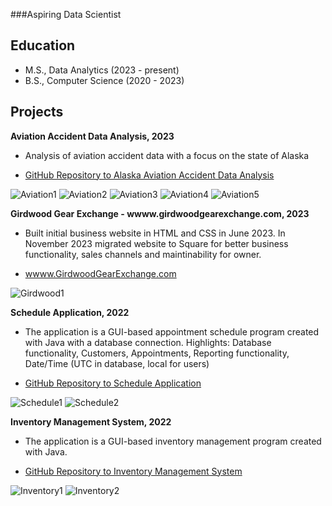 ###Aspiring Data Scientist 

## Education 

- M.S., Data Analytics (2023 - present) 
- B.S., Computer Science (2020 - 2023) 

## Projects 
**Aviation Accident Data Analysis, 2023**
- Analysis of aviation accident data with a focus on the state of Alaska
- <p class="view"><a href="https://github.com/bethdfuller/AviationAccidentDataAnalysis">GitHub Repository to Alaska Aviation Accident Data Analysis</a></p>
![Aviation1](/assets/AviationImage1.png)
![Aviation2](/assets/AviationImage2.jpg)
![Aviation3](/assets/AviationImage3.png)
![Aviation4](/assets/AviationImage4.png)
![Aviation5](/assets/AviationImage5.png)

**Girdwood Gear Exchange - wwww.girdwoodgearexchange.com, 2023**
- Built initial business website in HTML and CSS in June 2023. In November 2023 migrated website to Square for better business functionality, sales channels and maintinability for owner.
- <p class="view"><a href="https://girdwoodgearexchange.com/">wwww.GirdwoodGearExchange.com</a></p>
![Girdwood1](/assets/GirdwoodGearExchange1.jpg)

**Schedule Application, 2022**
- The application is a GUI-based appointment schedule program created with Java with a database connection. Highlights: Database functionality, Customers, Appointments, Reporting functionality, Date/Time (UTC in database, local for users)
- <p class="view"><a href="https://github.com/bethdfuller/Inventory">GitHub Repository to Schedule Application</a></p>
![Schedule1](/assets/ScheduleImage1.png)
![Schedule2](/assets/ScheduleImage2.png)

**Inventory Management System, 2022**
- The application is a GUI-based inventory management program created with Java.
- <p class="view"><a href="https://github.com/bethdfuller/Inventory">GitHub Repository to Inventory Management System</a></p>
![Inventory1](/assets/InventoryImage1.png)
![Inventory2](/assets/InventoryImage2.png)
